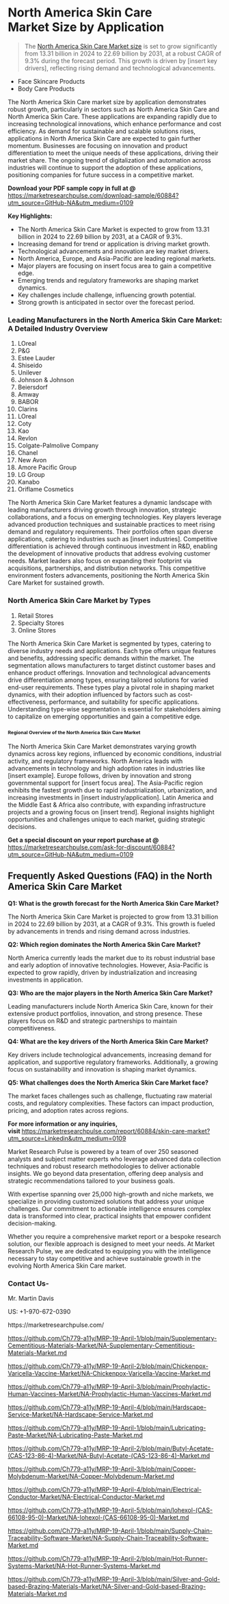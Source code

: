 <h1>North America Skin Care Market&nbsp;Size by Application</h1><blockquote><p>The <a href="https://marketresearchpulse.com/download-sample/60884?utm_source=GitHub-NA&amp;utm_medium=0109">North America Skin Care Market size</a> is set to grow significantly from 13.31 billion in 2024 to 22.69 billion by 2031, at a robust CAGR of 9.3% during the forecast period. This growth is driven by [insert key drivers], reflecting rising demand and technological advancements.</p></blockquote><ul><li>Face Skincare Products <li> Body Care Products</li></ul><p>The North America Skin Care market size by application demonstrates robust growth, particularly in sectors such as North America Skin Care and North America Skin Care. These applications are expanding rapidly due to increasing technological innovations, which enhance performance and cost efficiency. As demand for sustainable and scalable solutions rises, applications in North America Skin Care are expected to gain further momentum. Businesses are focusing on innovation and product differentiation to meet the unique needs of these applications, driving their market share. The ongoing trend of digitalization and automation across industries will continue to support the adoption of these applications, positioning companies for future success in a competitive market.</p><p><strong>Download your PDF sample copy in full at @ </strong><a href="https://marketresearchpulse.com/download-sample/60884?utm_source=GitHub-NA&amp;utm_medium=0109">https://marketresearchpulse.com/download-sample/60884?utm_source=GitHub-NA&amp;utm_medium=0109</a></p><p><strong>Key Highlights: </strong></p><ul><li>The North America Skin Care Market is expected to grow from 13.31 billion in 2024 to 22.69 billion by 2031, at a CAGR of 9.3%.</li><li>Increasing demand for trend or application is driving market growth.</li><li>Technological advancements and innovation are key market drivers.</li><li>North America, Europe, and Asia-Pacific are leading regional markets.</li><li>Major players are focusing on insert focus area to gain a competitive edge.</li><li>Emerging trends and regulatory frameworks are shaping market dynamics.</li><li>Key challenges include challenge, influencing growth potential.</li><li>Strong growth is anticipated in sector over the forecast period.</li></ul><h3>Leading Manufacturers in the North America Skin Care Market: A Detailed Industry Overview</h3><ol><li>LOreal</li><li>P&G</li><li>Estee Lauder</li><li>Shiseido</li><li>Unilever</li><li>Johnson & Johnson</li><li>Beiersdorf</li><li>Amway</li><li>BABOR</li><li>Clarins</li><li>LOreal</li><li>Coty</li><li>Kao</li><li>Revlon</li><li>Colgate-Palmolive Company</li><li>Chanel</li><li>New Avon</li><li>Amore Pacific Group</li><li>LG Group</li><li>Kanabo</li><li>Oriflame Cosmetics</li></ol><div class="flex max-w-full flex-col flex-grow"><div class="min-h-8 text-message flex w-full flex-col items-end gap-2 whitespace-normal break-words [.text-message+&amp;]:mt-5" dir="auto" data-message-author-role="assistant" data-message-id="fd8432e4-4910-450d-b182-61b7bfb0a01f" data-message-model-slug="gpt-4o"><div class="flex w-full flex-col gap-1 empty:hidden first:pt-[3px]"><div class="markdown prose w-full break-words dark:prose-invert light"><p>The North America Skin Care Market features a dynamic landscape with leading manufacturers driving growth through innovation, strategic collaborations, and a focus on emerging technologies. Key players leverage advanced production techniques and sustainable practices to meet rising demand and regulatory requirements. Their portfolios often span diverse applications, catering to industries such as [insert industries]. Competitive differentiation is achieved through continuous investment in R&amp;D, enabling the development of innovative products that address evolving customer needs. Market leaders also focus on expanding their footprint via acquisitions, partnerships, and distribution networks. This competitive environment fosters advancements, positioning the North America Skin Care Market for sustained growth.</p></div></div></div></div><h3>North America Skin Care Market by Types</h3><ol><li>Retail Stores <li> Specialty Stores <li> Online Stores</li></ol><div class="flex max-w-full flex-col flex-grow"><div class="min-h-8 text-message flex w-full flex-col items-end gap-2 whitespace-normal break-words [.text-message+&amp;]:mt-5" dir="auto" data-message-author-role="assistant" data-message-id="084470be-0bb7-4664-bddf-5156b4f41249" data-message-model-slug="gpt-4o-mini"><div class="flex w-full flex-col gap-1 empty:hidden first:pt-[3px]"><div class="markdown prose w-full break-words dark:prose-invert light"><p>The North America Skin Care Market is segmented by types, catering to diverse industry needs and applications. Each type offers unique features and benefits, addressing specific demands within the market. The segmentation allows manufacturers to target distinct customer bases and enhance product offerings. Innovation and technological advancements drive differentiation among types, ensuring tailored solutions for varied end-user requirements. These types play a pivotal role in shaping market dynamics, with their adoption influenced by factors such as cost-effectiveness, performance, and suitability for specific applications. Understanding type-wise segmentation is essential for stakeholders aiming to capitalize on emerging opportunities and gain a competitive edge.</p></div></div></div></div><h3><span style="font-size: 11px;">Regional Overview of the North America Skin Care Market</span></h3><div class="flex max-w-full flex-col flex-grow"><div class="min-h-8 text-message flex w-full flex-col items-end gap-2 whitespace-normal break-words [.text-message+&amp;]:mt-5" dir="auto" data-message-author-role="assistant" data-message-id="e9038762-ce64-4e30-91c9-9bd413514231" data-message-model-slug="gpt-4o-mini"><div class="flex w-full flex-col gap-1 empty:hidden first:pt-[3px]"><div class="markdown prose w-full break-words dark:prose-invert light"><p>The North America Skin Care Market demonstrates varying growth dynamics across key regions, influenced by economic conditions, industrial activity, and regulatory frameworks. North America leads with advancements in technology and high adoption rates in industries like [insert example]. Europe follows, driven by innovation and strong governmental support for [insert focus area]. The Asia-Pacific region exhibits the fastest growth due to rapid industrialization, urbanization, and increasing investments in [insert industry/application]. Latin America and the Middle East &amp; Africa also contribute, with expanding infrastructure projects and a growing focus on [insert trend]. Regional insights highlight opportunities and challenges unique to each market, guiding strategic decisions.</p></div></div></div></div><p><strong>Get a special discount on your report purchase at @ </strong><a href="https://marketresearchpulse.com/ask-for-discount/60884?utm_source=GitHub-NA&amp;utm_medium=0109">https://marketresearchpulse.com/ask-for-discount/60884?utm_source=GitHub-NA&amp;utm_medium=0109</a></p><h2>Frequently Asked Questions (FAQ) in the North America Skin Care Market</h2><p><strong>Q1: What is the growth forecast for the North America Skin Care Market?</strong></p><p>The North America Skin Care Market is projected to grow from 13.31 billion in 2024 to 22.69 billion by 2031, at a CAGR of 9.3%. This growth is fueled by advancements in trends and rising demand across industries.</p><p><strong>Q2: Which region dominates the North America Skin Care Market?</strong></p><p>North America currently leads the market due to its robust industrial base and early adoption of innovative technologies. However, Asia-Pacific is expected to grow rapidly, driven by industrialization and increasing investments in application.</p><p><strong>Q3: Who are the major players in the North America Skin Care Market?</strong></p><p>Leading manufacturers include North America Skin Care, known for their extensive product portfolios, innovation, and strong presence. These players focus on R&amp;D and strategic partnerships to maintain competitiveness.</p><p><strong>Q4: What are the key drivers of the North America Skin Care Market?</strong></p><p>Key drivers include technological advancements, increasing demand for application, and supportive regulatory frameworks. Additionally, a growing focus on sustainability and innovation is shaping market dynamics.</p><p><strong>Q5: What challenges does the North America Skin Care Market face?</strong></p><p>The market faces challenges such as challenge, fluctuating raw material costs, and regulatory complexities. These factors can impact production, pricing, and adoption rates across regions.</p><p><strong>For more information or any inquiries, visit&nbsp;</strong><a href="https://marketresearchpulse.com/report/60884/skin-care-market?utm_source=Linkedin&utm_medium=0109">https://marketresearchpulse.com/report/60884/skin-care-market?utm_source=Linkedin&utm_medium=0109</a></p><p>Market Research Pulse is powered by a team of over 250 seasoned analysts and subject matter experts who leverage advanced data collection techniques and robust research methodologies to deliver actionable insights. We go beyond data presentation, offering deep analysis and strategic recommendations tailored to your business goals.</p><p>With expertise spanning over 25,000 high-growth and niche markets, we specialize in providing customized solutions that address your unique challenges. Our commitment to actionable intelligence ensures complex data is transformed into clear, practical insights that empower confident decision-making.</p><p>Whether you require a comprehensive market report or a bespoke research solution, our flexible approach is designed to meet your needs. At Market Research Pulse, we are dedicated to equipping you with the intelligence necessary to stay competitive and achieve sustainable growth in the evolving North America Skin Care market.</p><h3><strong>Contact Us-</strong></h3><p>Mr. Martin Davis</p><p>US: +1-970-672-0390</p><p>https://marketresearchpulse.com/</p><p><a href="https://github.com/Ch779-a11y/MRP-19-April-1/blob/main/Supplementary-Cementitious-Materials-Market/NA-Supplementary-Cementitious-Materials-Market.md">https://github.com/Ch779-a11y/MRP-19-April-1/blob/main/Supplementary-Cementitious-Materials-Market/NA-Supplementary-Cementitious-Materials-Market.md</a></p><p><a href="https://github.com/Ch779-a11y/MRP-19-April-2/blob/main/Chickenpox-Varicella-Vaccine-Market/NA-Chickenpox-Varicella-Vaccine-Market.md">https://github.com/Ch779-a11y/MRP-19-April-2/blob/main/Chickenpox-Varicella-Vaccine-Market/NA-Chickenpox-Varicella-Vaccine-Market.md</a></p><p><a href="https://github.com/Ch779-a11y/MRP-19-April-3/blob/main/Prophylactic-Human-Vaccines-Market/NA-Prophylactic-Human-Vaccines-Market.md">https://github.com/Ch779-a11y/MRP-19-April-3/blob/main/Prophylactic-Human-Vaccines-Market/NA-Prophylactic-Human-Vaccines-Market.md</a></p><p><a href="https://github.com/Ch779-a11y/MRP-19-April-4/blob/main/Hardscape-Service-Market/NA-Hardscape-Service-Market.md">https://github.com/Ch779-a11y/MRP-19-April-4/blob/main/Hardscape-Service-Market/NA-Hardscape-Service-Market.md</a></p><p><a href="https://github.com/Ch779-a11y/MRP-19-April-1/blob/main/Lubricating-Paste-Market/NA-Lubricating-Paste-Market.md">https://github.com/Ch779-a11y/MRP-19-April-1/blob/main/Lubricating-Paste-Market/NA-Lubricating-Paste-Market.md</a></p><p><a href="https://github.com/Ch779-a11y/MRP-19-April-2/blob/main/Butyl-Acetate-(CAS-123-86-4)-Market/NA-Butyl-Acetate-(CAS-123-86-4)-Market.md">https://github.com/Ch779-a11y/MRP-19-April-2/blob/main/Butyl-Acetate-(CAS-123-86-4)-Market/NA-Butyl-Acetate-(CAS-123-86-4)-Market.md</a></p><p><a href="https://github.com/Ch779-a11y/MRP-19-April-3/blob/main/Copper-Molybdenum-Market/NA-Copper-Molybdenum-Market.md">https://github.com/Ch779-a11y/MRP-19-April-3/blob/main/Copper-Molybdenum-Market/NA-Copper-Molybdenum-Market.md</a></p><p><a href="https://github.com/Ch779-a11y/MRP-19-April-4/blob/main/Electrical-Conductor-Market/NA-Electrical-Conductor-Market.md">https://github.com/Ch779-a11y/MRP-19-April-4/blob/main/Electrical-Conductor-Market/NA-Electrical-Conductor-Market.md</a></p><p><a href="https://github.com/Ch779-a11y/MRP-19-April-5/blob/main/Iohexol-(CAS-66108-95-0)-Market/NA-Iohexol-(CAS-66108-95-0)-Market.md">https://github.com/Ch779-a11y/MRP-19-April-5/blob/main/Iohexol-(CAS-66108-95-0)-Market/NA-Iohexol-(CAS-66108-95-0)-Market.md</a></p><p><a href="https://github.com/Ch779-a11y/MRP-19-April-1/blob/main/Supply-Chain-Traceability-Software-Market/NA-Supply-Chain-Traceability-Software-Market.md">https://github.com/Ch779-a11y/MRP-19-April-1/blob/main/Supply-Chain-Traceability-Software-Market/NA-Supply-Chain-Traceability-Software-Market.md</a></p><p><a href="https://github.com/Ch779-a11y/MRP-19-April-2/blob/main/Hot-Runner-Systems-Market/NA-Hot-Runner-Systems-Market.md">https://github.com/Ch779-a11y/MRP-19-April-2/blob/main/Hot-Runner-Systems-Market/NA-Hot-Runner-Systems-Market.md</a></p><p><a href="https://github.com/Ch779-a11y/MRP-19-April-3/blob/main/Silver-and-Gold-based-Brazing-Materials-Market/NA-Silver-and-Gold-based-Brazing-Materials-Market.md">https://github.com/Ch779-a11y/MRP-19-April-3/blob/main/Silver-and-Gold-based-Brazing-Materials-Market/NA-Silver-and-Gold-based-Brazing-Materials-Market.md</a></p>
